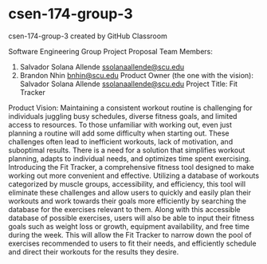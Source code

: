 # csen-174-group-3
csen-174-group-3 created by GitHub Classroom


Software Engineering Group Project Proposal
Team Members:
1. Salvador Solana Allende <ssolanaallende@scu.edu>
2. Brandon Nhin <bnhin@scu.edu>
Product Owner (the one with the vision):
Salvador Solana Allende <ssolanaallende@scu.edu>
Project Title:
Fit Tracker

Product Vision:
Maintaining a consistent workout routine is challenging for individuals juggling busy schedules, diverse fitness goals, and limited access to resources. To those unfamiliar with working out, even just planning a routine will add some difficulty when starting out. These challenges often lead to inefficient workouts, lack of motivation, and suboptimal results. There is a need for a solution that simplifies workout planning, adapts to individual needs, and optimizes time spent exercising.
Introducing the Fit Tracker, a comprehensive fitness tool designed to make working out more convenient and effective. Utilizing a database of workouts categorized by muscle groups, accessibility, and efficiency, this tool will eliminate these challenges and allow users to quickly and easily plan their workouts and work towards their goals more efficiently by searching the database for the exercises relevant to them.
Along with this accessible database of possible exercises, users will also be able to input their fitness goals such as weight loss or growth, equipment availability, and free time during the week. This will allow the Fit Tracker to narrow down the pool of exercises recommended to users to fit their needs, and efficiently schedule and direct their workouts for the results they desire.


